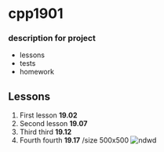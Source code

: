 # cpp1901
### description for project
- lessons 
- tests
- homework
## Lessons
1. First lesson **19.02**
2. Second lesson **19.07**
3. Third third **19.12**
4. Fourth fourth **19.17**
/size 500x500
![ndwd](https://cdn.contactcenterworld.com/images/company/cpp-turkey-1200px-logo.png)
